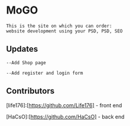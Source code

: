 # MoGO

    This is the site on which you can order:
    website development using your PSD, PSD, SEO

## Updates

    --Add Shop page

    --Add register and login form

## Contributors

[life176]:[https://github.com/Life176] - front end

[HaCsO]:[https://github.com/HaCsO] - back end
